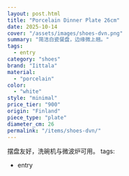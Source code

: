 ```yaml
---
layout: post.html
title: "Porcelain Dinner Plate 26cm"
date: 2025-10-14
cover: "/assets/images/shoes-dvn.png"
summary: "简洁白瓷餐盘，边缘微上翘。"
tags:
  - entry
category: "shoes"
brand: "Iittala"
material:
  - "porcelain"
color:
  - "white"
style: "minimal"
price_tier: "900"
origin: "Finland"
piece_type: "plate"
diameter_cm: 26
permalink: "/items/shoes-dvn/"
---
```

摆盘友好，洗碗机与微波炉可用。
tags:
  - entry
